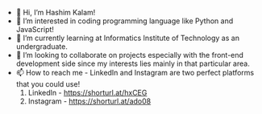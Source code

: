 - 👋 Hi, I’m Hashim Kalam!
- 👀 I’m interested in coding programming language like Python and JavaScript!
- 🌱 I’m currently learning at Informatics Institute of Technology as an undergraduate.
- 💞️ I’m looking to collaborate on projects especially with the front-end development side since my interests lies mainly in that particular area.
- 📫 How to reach me - LinkedIn and Instagram are two perfect platforms that you could use!
     1. LinkedIn - https://shorturl.at/hxCEG
     2. Instagram - https://shorturl.at/ado08

<!---
hashimkalam/hashimkalam is a ✨ special ✨ repository because its `README.md` (this file) appears on your GitHub profile.
You can click the Preview link to take a look at your changes.
--->

